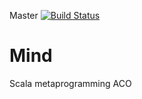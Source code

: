 Master [![Build Status](https://travis-ci.org/scottkwalker/Mind.svg?branch=master)](https://travis-ci.org/scottkwalker/Mind)

Mind
====

Scala metaprogramming ACO
